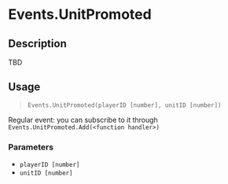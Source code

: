 # Events.UnitPromoted
## Description
TBD

## Usage
> `Events.UnitPromoted(playerID [number], unitID [number])`

Regular event: you can subscribe to it through `Events.UnitPromoted.Add(<function handler>)`

### Parameters
- `playerID [number]`
- `unitID [number]`